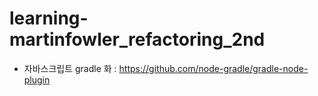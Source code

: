 # learning-martinfowler_refactoring_2nd

- 자바스크립트 gradle 화 : https://github.com/node-gradle/gradle-node-plugin